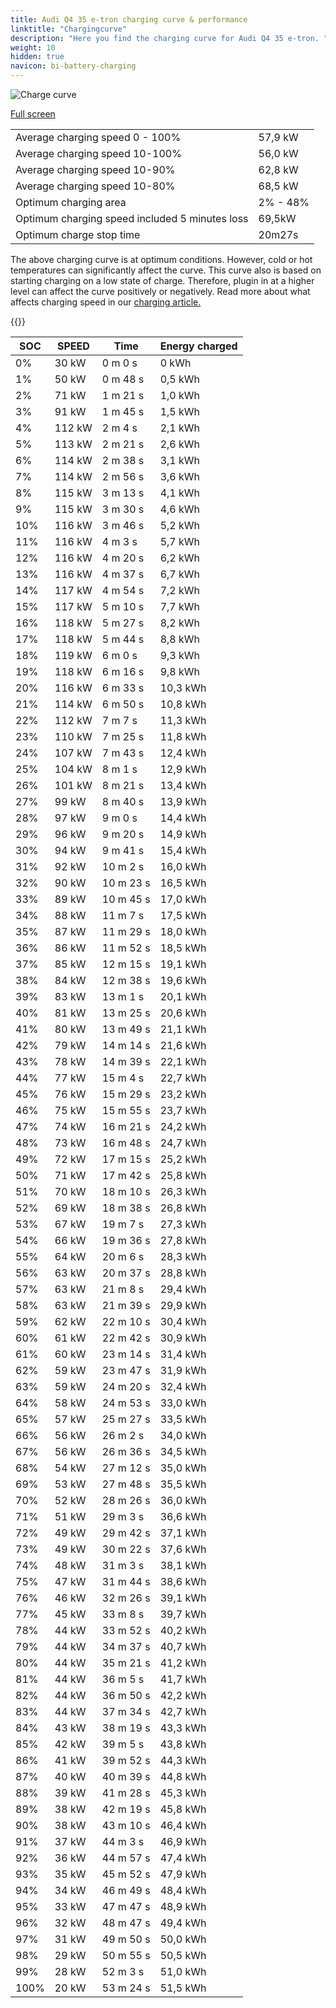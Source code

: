 ```yaml
---
title: Audi Q4 35 e-tron charging curve & performance
linktitle: "Chargingcurve"
description: "Here you find the charging curve for Audi Q4 35 e-tron. "
weight: 10
hidden: true
navicon: bi-battery-charging
---
```

<!-- markdownlint-disable MD033 -->
<img src="../chargingcurve.svg" alt="Charge curve" class="img-fluid">

[Full screen](../chargingcurve.svg)


<table class="table table-striped">
<tbody>
<tr>
<td>Average charging speed 0 - 100% </td><td>57,9 kW</td>
</tr>
<tr>
<td>Average charging speed 10-100% </td><td>56,0 kW</td>
</tr>
<tr>
<td>Average charging speed 10-90% </td><td>62,8 kW</td>
</tr>
<tr>
<td>Average charging speed 10-80% </td><td>68,5 kW</td>
</tr>
<tr>
<td>Optimum charging area</td><td>2% - 48%</td>
</tr>
<tr>
<td>Optimum charging speed included 5 minutes loss</td><td>69,5kW</td>
</tr>
<tr>
<td>Optimum charge stop time </td><td>20m27s</td>
</tr>
</tbody>
</table>


The above charging curve is at optimum conditions. However, cold or hot temperatures can significantly affect the curve. This curve also is based on starting charging on a low state of charge. Therefore, plugin in at a higher level can affect the curve positively or negatively. Read more about what affects charging speed in our [charging article.](../../../../../technology/battery/charging/) 


{{<evkxdisplayaddarticle />}}
<table class="table table-striped">
<thead>
<tr><th>SOC</th><th>SPEED</th><th>Time</th><th>Energy charged</th></tr>
</thead>
<tbody>
<tr>
<td>0%</td><td>30 kW</td><td> 0 m 0 s </td><td>0 kWh </td>
</tr>
<tr>
<td>1%</td><td>50 kW</td><td> 0 m 48 s </td><td>0,5 kWh </td>
</tr>
<tr>
<td>2%</td><td>71 kW</td><td> 1 m 21 s </td><td>1,0 kWh </td>
</tr>
<tr>
<td>3%</td><td>91 kW</td><td> 1 m 45 s </td><td>1,5 kWh </td>
</tr>
<tr>
<td>4%</td><td>112 kW</td><td> 2 m 4 s </td><td>2,1 kWh </td>
</tr>
<tr>
<td>5%</td><td>113 kW</td><td> 2 m 21 s </td><td>2,6 kWh </td>
</tr>
<tr>
<td>6%</td><td>114 kW</td><td> 2 m 38 s </td><td>3,1 kWh </td>
</tr>
<tr>
<td>7%</td><td>114 kW</td><td> 2 m 56 s </td><td>3,6 kWh </td>
</tr>
<tr>
<td>8%</td><td>115 kW</td><td> 3 m 13 s </td><td>4,1 kWh </td>
</tr>
<tr>
<td>9%</td><td>115 kW</td><td> 3 m 30 s </td><td>4,6 kWh </td>
</tr>
<tr>
<td>10%</td><td>116 kW</td><td> 3 m 46 s </td><td>5,2 kWh </td>
</tr>
<tr>
<td>11%</td><td>116 kW</td><td> 4 m 3 s </td><td>5,7 kWh </td>
</tr>
<tr>
<td>12%</td><td>116 kW</td><td> 4 m 20 s </td><td>6,2 kWh </td>
</tr>
<tr>
<td>13%</td><td>116 kW</td><td> 4 m 37 s </td><td>6,7 kWh </td>
</tr>
<tr>
<td>14%</td><td>117 kW</td><td> 4 m 54 s </td><td>7,2 kWh </td>
</tr>
<tr>
<td>15%</td><td>117 kW</td><td> 5 m 10 s </td><td>7,7 kWh </td>
</tr>
<tr>
<td>16%</td><td>118 kW</td><td> 5 m 27 s </td><td>8,2 kWh </td>
</tr>
<tr>
<td>17%</td><td>118 kW</td><td> 5 m 44 s </td><td>8,8 kWh </td>
</tr>
<tr>
<td>18%</td><td>119 kW</td><td> 6 m 0 s </td><td>9,3 kWh </td>
</tr>
<tr>
<td>19%</td><td>118 kW</td><td> 6 m 16 s </td><td>9,8 kWh </td>
</tr>
<tr>
<td>20%</td><td>116 kW</td><td> 6 m 33 s </td><td>10,3 kWh </td>
</tr>
<tr>
<td>21%</td><td>114 kW</td><td> 6 m 50 s </td><td>10,8 kWh </td>
</tr>
<tr>
<td>22%</td><td>112 kW</td><td> 7 m 7 s </td><td>11,3 kWh </td>
</tr>
<tr>
<td>23%</td><td>110 kW</td><td> 7 m 25 s </td><td>11,8 kWh </td>
</tr>
<tr>
<td>24%</td><td>107 kW</td><td> 7 m 43 s </td><td>12,4 kWh </td>
</tr>
<tr>
<td>25%</td><td>104 kW</td><td> 8 m 1 s </td><td>12,9 kWh </td>
</tr>
<tr>
<td>26%</td><td>101 kW</td><td> 8 m 21 s </td><td>13,4 kWh </td>
</tr>
<tr>
<td>27%</td><td>99 kW</td><td> 8 m 40 s </td><td>13,9 kWh </td>
</tr>
<tr>
<td>28%</td><td>97 kW</td><td> 9 m 0 s </td><td>14,4 kWh </td>
</tr>
<tr>
<td>29%</td><td>96 kW</td><td> 9 m 20 s </td><td>14,9 kWh </td>
</tr>
<tr>
<td>30%</td><td>94 kW</td><td> 9 m 41 s </td><td>15,4 kWh </td>
</tr>
<tr>
<td>31%</td><td>92 kW</td><td> 10 m 2 s </td><td>16,0 kWh </td>
</tr>
<tr>
<td>32%</td><td>90 kW</td><td> 10 m 23 s </td><td>16,5 kWh </td>
</tr>
<tr>
<td>33%</td><td>89 kW</td><td> 10 m 45 s </td><td>17,0 kWh </td>
</tr>
<tr>
<td>34%</td><td>88 kW</td><td> 11 m 7 s </td><td>17,5 kWh </td>
</tr>
<tr>
<td>35%</td><td>87 kW</td><td> 11 m 29 s </td><td>18,0 kWh </td>
</tr>
<tr>
<td>36%</td><td>86 kW</td><td> 11 m 52 s </td><td>18,5 kWh </td>
</tr>
<tr>
<td>37%</td><td>85 kW</td><td> 12 m 15 s </td><td>19,1 kWh </td>
</tr>
<tr>
<td>38%</td><td>84 kW</td><td> 12 m 38 s </td><td>19,6 kWh </td>
</tr>
<tr>
<td>39%</td><td>83 kW</td><td> 13 m 1 s </td><td>20,1 kWh </td>
</tr>
<tr>
<td>40%</td><td>81 kW</td><td> 13 m 25 s </td><td>20,6 kWh </td>
</tr>
<tr>
<td>41%</td><td>80 kW</td><td> 13 m 49 s </td><td>21,1 kWh </td>
</tr>
<tr>
<td>42%</td><td>79 kW</td><td> 14 m 14 s </td><td>21,6 kWh </td>
</tr>
<tr>
<td>43%</td><td>78 kW</td><td> 14 m 39 s </td><td>22,1 kWh </td>
</tr>
<tr>
<td>44%</td><td>77 kW</td><td> 15 m 4 s </td><td>22,7 kWh </td>
</tr>
<tr>
<td>45%</td><td>76 kW</td><td> 15 m 29 s </td><td>23,2 kWh </td>
</tr>
<tr>
<td>46%</td><td>75 kW</td><td> 15 m 55 s </td><td>23,7 kWh </td>
</tr>
<tr>
<td>47%</td><td>74 kW</td><td> 16 m 21 s </td><td>24,2 kWh </td>
</tr>
<tr>
<td>48%</td><td>73 kW</td><td> 16 m 48 s </td><td>24,7 kWh </td>
</tr>
<tr>
<td>49%</td><td>72 kW</td><td> 17 m 15 s </td><td>25,2 kWh </td>
</tr>
<tr>
<td>50%</td><td>71 kW</td><td> 17 m 42 s </td><td>25,8 kWh </td>
</tr>
<tr>
<td>51%</td><td>70 kW</td><td> 18 m 10 s </td><td>26,3 kWh </td>
</tr>
<tr>
<td>52%</td><td>69 kW</td><td> 18 m 38 s </td><td>26,8 kWh </td>
</tr>
<tr>
<td>53%</td><td>67 kW</td><td> 19 m 7 s </td><td>27,3 kWh </td>
</tr>
<tr>
<td>54%</td><td>66 kW</td><td> 19 m 36 s </td><td>27,8 kWh </td>
</tr>
<tr>
<td>55%</td><td>64 kW</td><td> 20 m 6 s </td><td>28,3 kWh </td>
</tr>
<tr>
<td>56%</td><td>63 kW</td><td> 20 m 37 s </td><td>28,8 kWh </td>
</tr>
<tr>
<td>57%</td><td>63 kW</td><td> 21 m 8 s </td><td>29,4 kWh </td>
</tr>
<tr>
<td>58%</td><td>63 kW</td><td> 21 m 39 s </td><td>29,9 kWh </td>
</tr>
<tr>
<td>59%</td><td>62 kW</td><td> 22 m 10 s </td><td>30,4 kWh </td>
</tr>
<tr>
<td>60%</td><td>61 kW</td><td> 22 m 42 s </td><td>30,9 kWh </td>
</tr>
<tr>
<td>61%</td><td>60 kW</td><td> 23 m 14 s </td><td>31,4 kWh </td>
</tr>
<tr>
<td>62%</td><td>59 kW</td><td> 23 m 47 s </td><td>31,9 kWh </td>
</tr>
<tr>
<td>63%</td><td>59 kW</td><td> 24 m 20 s </td><td>32,4 kWh </td>
</tr>
<tr>
<td>64%</td><td>58 kW</td><td> 24 m 53 s </td><td>33,0 kWh </td>
</tr>
<tr>
<td>65%</td><td>57 kW</td><td> 25 m 27 s </td><td>33,5 kWh </td>
</tr>
<tr>
<td>66%</td><td>56 kW</td><td> 26 m 2 s </td><td>34,0 kWh </td>
</tr>
<tr>
<td>67%</td><td>56 kW</td><td> 26 m 36 s </td><td>34,5 kWh </td>
</tr>
<tr>
<td>68%</td><td>54 kW</td><td> 27 m 12 s </td><td>35,0 kWh </td>
</tr>
<tr>
<td>69%</td><td>53 kW</td><td> 27 m 48 s </td><td>35,5 kWh </td>
</tr>
<tr>
<td>70%</td><td>52 kW</td><td> 28 m 26 s </td><td>36,0 kWh </td>
</tr>
<tr>
<td>71%</td><td>51 kW</td><td> 29 m 3 s </td><td>36,6 kWh </td>
</tr>
<tr>
<td>72%</td><td>49 kW</td><td> 29 m 42 s </td><td>37,1 kWh </td>
</tr>
<tr>
<td>73%</td><td>49 kW</td><td> 30 m 22 s </td><td>37,6 kWh </td>
</tr>
<tr>
<td>74%</td><td>48 kW</td><td> 31 m 3 s </td><td>38,1 kWh </td>
</tr>
<tr>
<td>75%</td><td>47 kW</td><td> 31 m 44 s </td><td>38,6 kWh </td>
</tr>
<tr>
<td>76%</td><td>46 kW</td><td> 32 m 26 s </td><td>39,1 kWh </td>
</tr>
<tr>
<td>77%</td><td>45 kW</td><td> 33 m 8 s </td><td>39,7 kWh </td>
</tr>
<tr>
<td>78%</td><td>44 kW</td><td> 33 m 52 s </td><td>40,2 kWh </td>
</tr>
<tr>
<td>79%</td><td>44 kW</td><td> 34 m 37 s </td><td>40,7 kWh </td>
</tr>
<tr>
<td>80%</td><td>44 kW</td><td> 35 m 21 s </td><td>41,2 kWh </td>
</tr>
<tr>
<td>81%</td><td>44 kW</td><td> 36 m 5 s </td><td>41,7 kWh </td>
</tr>
<tr>
<td>82%</td><td>44 kW</td><td> 36 m 50 s </td><td>42,2 kWh </td>
</tr>
<tr>
<td>83%</td><td>44 kW</td><td> 37 m 34 s </td><td>42,7 kWh </td>
</tr>
<tr>
<td>84%</td><td>43 kW</td><td> 38 m 19 s </td><td>43,3 kWh </td>
</tr>
<tr>
<td>85%</td><td>42 kW</td><td> 39 m 5 s </td><td>43,8 kWh </td>
</tr>
<tr>
<td>86%</td><td>41 kW</td><td> 39 m 52 s </td><td>44,3 kWh </td>
</tr>
<tr>
<td>87%</td><td>40 kW</td><td> 40 m 39 s </td><td>44,8 kWh </td>
</tr>
<tr>
<td>88%</td><td>39 kW</td><td> 41 m 28 s </td><td>45,3 kWh </td>
</tr>
<tr>
<td>89%</td><td>38 kW</td><td> 42 m 19 s </td><td>45,8 kWh </td>
</tr>
<tr>
<td>90%</td><td>38 kW</td><td> 43 m 10 s </td><td>46,4 kWh </td>
</tr>
<tr>
<td>91%</td><td>37 kW</td><td> 44 m 3 s </td><td>46,9 kWh </td>
</tr>
<tr>
<td>92%</td><td>36 kW</td><td> 44 m 57 s </td><td>47,4 kWh </td>
</tr>
<tr>
<td>93%</td><td>35 kW</td><td> 45 m 52 s </td><td>47,9 kWh </td>
</tr>
<tr>
<td>94%</td><td>34 kW</td><td> 46 m 49 s </td><td>48,4 kWh </td>
</tr>
<tr>
<td>95%</td><td>33 kW</td><td> 47 m 47 s </td><td>48,9 kWh </td>
</tr>
<tr>
<td>96%</td><td>32 kW</td><td> 48 m 47 s </td><td>49,4 kWh </td>
</tr>
<tr>
<td>97%</td><td>31 kW</td><td> 49 m 50 s </td><td>50,0 kWh </td>
</tr>
<tr>
<td>98%</td><td>29 kW</td><td> 50 m 55 s </td><td>50,5 kWh </td>
</tr>
<tr>
<td>99%</td><td>28 kW</td><td> 52 m 3 s </td><td>51,0 kWh </td>
</tr>
<tr>
<td>100%</td><td>20 kW</td><td> 53 m 24 s </td><td>51,5 kWh </td>
</tr>
</tbody>
</table>

